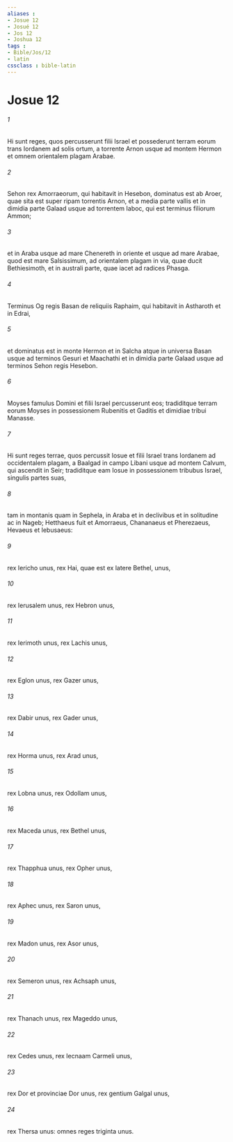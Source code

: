 ```yaml
---
aliases : 
- Josue 12
- Josué 12
- Jos 12
- Joshua 12
tags : 
- Bible/Jos/12
- latin
cssclass : bible-latin
---
```


# Josue 12

###### 1
Hi sunt reges, quos percusserunt filii Israel et possederunt terram eorum trans Iordanem ad solis ortum, a torrente Arnon usque ad montem Hermon et omnem orientalem plagam Arabae.
###### 2
Sehon rex Amorraeorum, qui habitavit in Hesebon, dominatus est ab Aroer, quae sita est super ripam torrentis Arnon, et a media parte vallis et in dimidia parte Galaad usque ad torrentem Iaboc, qui est terminus filiorum Ammon; 
###### 3
et in Araba usque ad mare Chenereth in oriente et usque ad mare Arabae, quod est mare Salsissimum, ad orientalem plagam in via, quae ducit Bethiesimoth, et in australi parte, quae iacet ad radices Phasga.
###### 4
Terminus Og regis Basan de reliquiis Raphaim, qui habitavit in Astharoth et in Edrai, 
###### 5
et dominatus est in monte Hermon et in Salcha atque in universa Basan usque ad terminos Gesuri et Maachathi et in dimidia parte Galaad usque ad terminos Sehon regis Hesebon. 
###### 6
Moyses famulus Domini et filii Israel percusserunt eos; tradiditque terram eorum Moyses in possessionem Rubenitis et Gaditis et dimidiae tribui Manasse.
###### 7
Hi sunt reges terrae, quos percussit Iosue et filii Israel trans Iordanem ad occidentalem plagam, a Baalgad in campo Libani usque ad montem Calvum, qui ascendit in Seir; tradiditque eam Iosue in possessionem tribubus Israel, singulis partes suas, 
###### 8
tam in montanis quam in Sephela, in Araba et in declivibus et in solitudine ac in Nageb; Hetthaeus fuit et Amorraeus, Chananaeus et Pherezaeus, Hevaeus et Iebusaeus: 
###### 9
rex Iericho unus, rex Hai, quae est ex latere Bethel, unus, 
###### 10
rex Ierusalem unus, rex Hebron unus, 
###### 11
rex Ierimoth unus, rex Lachis unus, 
###### 12
rex Eglon unus, rex Gazer unus, 
###### 13
rex Dabir unus, rex Gader unus, 
###### 14
rex Horma unus, rex Arad unus, 
###### 15
rex Lobna unus, rex Odollam unus, 
###### 16
rex Maceda unus, rex Bethel unus, 
###### 17
rex Thapphua unus, rex Opher unus, 
###### 18
rex Aphec unus, rex Saron unus, 
###### 19
rex Madon unus, rex Asor unus, 
###### 20
rex Semeron unus, rex Achsaph unus, 
###### 21
rex Thanach unus, rex Mageddo unus, 
###### 22
rex Cedes unus, rex Iecnaam Carmeli unus, 
###### 23
rex Dor et provinciae Dor unus, rex gentium Galgal unus, 
###### 24
rex Thersa unus: omnes reges triginta unus.
